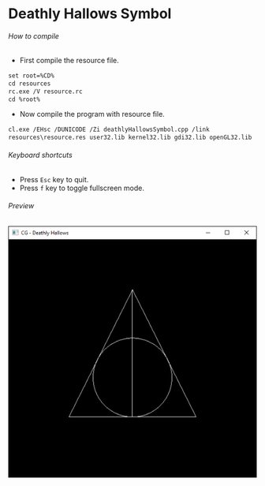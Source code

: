 Deathly Hallows Symbol
======================

###### How to compile

- First compile the resource file.

```
set root=%CD%
cd resources
rc.exe /V resource.rc
cd %root%
```

- Now compile the program with resource file.

```
cl.exe /EHsc /DUNICODE /Zi deathlyHallowsSymbol.cpp /link resources\resource.res user32.lib kernel32.lib gdi32.lib openGL32.lib
```

###### Keyboard shortcuts
- Press ```Esc``` key to quit.
- Press ```f``` key to toggle fullscreen mode.

###### Preview
![deathlyHallowsSymbol][deathlyHallowsSymbol-image]

[//]: # "Image declaration"

[deathlyHallowsSymbol-image]: ./preview/deathlyHallowsSymbol.png "Deathly Hallows"
